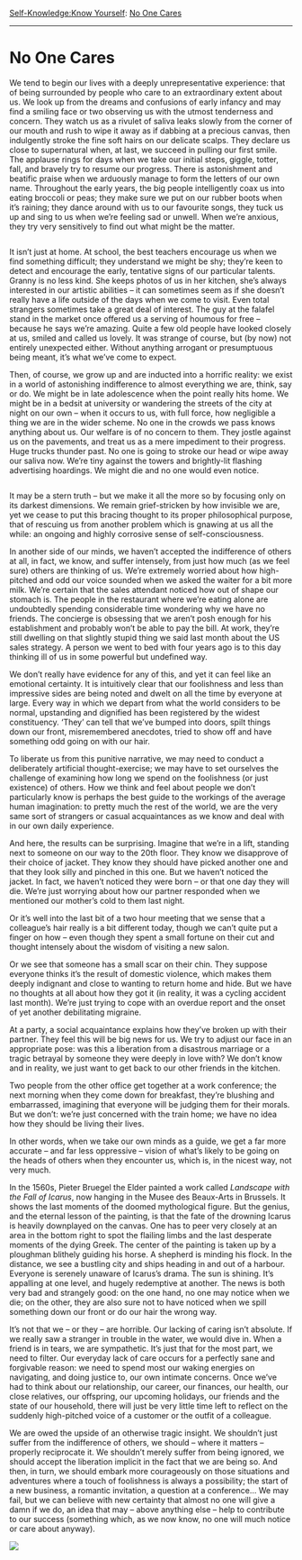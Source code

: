 [Self-Knowledge:](https://www.theschooloflife.com/thebookoflife/category/self-knowledge/)[Know Yourself](https://www.theschooloflife.com/thebookoflife/category/self-knowledge/know-yourself/): [No One Cares](https://www.theschooloflife.com/thebookoflife/no-one-cares/)

* * *

# No One Cares

We tend to begin our lives with a deeply unrepresentative experience: that of being surrounded by people who care to an extraordinary extent about us. We look up from the dreams and confusions of early infancy and may find a smiling face or two observing us with the utmost tenderness and concern. They watch us as a rivulet of saliva leaks slowly from the corner of our mouth and rush to wipe it away as if dabbing at a precious canvas, then indulgently stroke the fine soft hairs on our delicate scalps. They declare us close to supernatural when, at last, we succeed in pulling our first smile. The applause rings for days when we take our initial steps, giggle, totter, fall, and bravely try to resume our progress. There is astonishment and beatific praise when we arduously manage to form the letters of our own name. Throughout the early years, the big people intelligently coax us into eating broccoli or peas; they make sure we put on our rubber boots when it’s raining; they dance around with us to our favourite songs, they tuck us up and sing to us when we’re feeling sad or unwell. When we’re anxious, they try very sensitively to find out what might be the matter.&nbsp;

<figure class="aligncenter"><img src="https://www.theschooloflife.com/thebookoflife/wp-content/uploads/2019/10/hb_22.16.22-1024x824.jpg" alt="" class="wp-image-23721" srcset="https://www.theschooloflife.com/thebookoflife/wp-content/uploads/2019/10/hb_22.16.22-1024x824.jpg 1024w, https://www.theschooloflife.com/thebookoflife/wp-content/uploads/2019/10/hb_22.16.22-300x241.jpg 300w, https://www.theschooloflife.com/thebookoflife/wp-content/uploads/2019/10/hb_22.16.22-768x618.jpg 768w" sizes="(max-width: 1024px) 100vw, 1024px"></figure>

It isn’t just at home. At school, the best teachers encourage us when we find something difficult; they understand we might be shy; they’re keen to detect and encourage the early, tentative signs of our particular talents. Granny is no less kind. She keeps photos of us in her kitchen, she’s always interested in our artistic abilities – it can sometimes seem as if she doesn’t really have a life outside of the days when we come to visit. Even total strangers sometimes take a great deal of interest. The guy at the falafel stand in the market once offered us a serving of houmous for free – because he says we’re amazing. Quite a few old people have looked closely at us, smiled and called us lovely. It was strange of course, but (by now) not entirely unexpected either. Without anything arrogant or presumptuous being meant, it’s what we’ve come to expect.

Then, of course, we grow up and are inducted into a horrific reality: we exist in a world of astonishing indifference to almost everything we are, think, say or do. We might be in late adolescence when the point really hits home. We might be in a bedsit at university or wandering the streets of the city at night on our own – when it occurs to us, with full force, how negligible a thing we are in the wider scheme. No one in the crowds we pass knows anything about us. Our welfare is of no concern to them. They jostle against us on the pavements, and treat us as a mere impediment to their progress. Huge trucks thunder past. No one is going to stroke our head or wipe away our saliva now. We’re tiny against the towers and brightly-lit flashing advertising hoardings. We might die and no one would even notice.

<figure class="wp-block-image"><img src="https://www.theschooloflife.com/thebookoflife/wp-content/uploads/2019/10/tokyo-night-1.jpg" alt="" class="wp-image-23723" srcset="https://www.theschooloflife.com/thebookoflife/wp-content/uploads/2019/10/tokyo-night-1.jpg 800w, https://www.theschooloflife.com/thebookoflife/wp-content/uploads/2019/10/tokyo-night-1-300x169.jpg 300w, https://www.theschooloflife.com/thebookoflife/wp-content/uploads/2019/10/tokyo-night-1-768x432.jpg 768w" sizes="(max-width: 800px) 100vw, 800px"></figure>

It may be a stern truth – but we make it all the more so by focusing only on its darkest dimensions. We remain grief-stricken by how invisible we are, yet we cease to put this bracing thought to its proper philosophical purpose, that of rescuing us from another problem which is gnawing at us all the while: an ongoing and highly corrosive sense of self-consciousness.

In another side of our minds, we haven’t accepted the indifference of others at all, in fact, we know, and suffer intensely, from just how much (as we feel sure) others are thinking of us. We’re extremely worried about how high-pitched and odd our voice sounded when we asked the waiter for a bit more milk. We’re certain that the sales attendant noticed how out of shape our stomach is. The people in the restaurant where we’re eating alone are undoubtedly spending considerable time wondering why we have no friends. The concierge is obsessing that we aren’t posh enough for his establishment and probably won’t be able to pay the bill. At work, they’re still dwelling on that slightly stupid thing we said last month about the US sales strategy. A person we went to bed with four years ago is to this day thinking ill of us in some powerful but undefined way.&nbsp;

We don’t really have evidence for any of this, and yet it can feel like an emotional certainty. It is intuitively clear that our foolishness and less than impressive sides are being noted and dwelt on all the time by everyone at large. Every way in which we depart from what the world considers to be normal, upstanding and dignified has been registered by the widest constituency. ‘They’ can tell that we’ve bumped into doors, spilt things down our front, misremembered anecdotes, tried to show off and have something odd going on with our hair.

To liberate us from this punitive narrative, we may need to conduct a deliberately artificial thought-exercise; we may have to set ourselves the challenge of examining how long we spend on the foolishness (or just existence) of others. How we think and feel about people we don’t particularly know is perhaps the best guide to the workings of the average human imagination: to pretty much the rest of the world, we are the very same sort of strangers or casual acquaintances as we know and deal with in our own daily experience.

And here, the results can be surprising. Imagine that we’re in a lift, standing next to someone on our way to the 20th floor. They know we disapprove of their choice of jacket. They know they should have picked another one and that they look silly and pinched in this one. But we haven’t noticed the jacket. In fact, we haven’t noticed they were born – or that one day they will die. We’re just worrying about how our partner responded when we mentioned our mother’s cold to them last night.

Or it’s well into the last bit of a two hour meeting that we sense that a colleague’s hair really is a bit different today, though we can’t quite put a finger on how – even though they spent a small fortune on their cut and thought intensely about the wisdom of visiting a new salon.

Or we see that someone has a small scar on their chin. They suppose everyone thinks it’s the result of domestic violence, which makes them deeply indignant and close to wanting to return home and hide. But we have no thoughts at all about how they got it (in reality, it was a cycling accident last month). We’re just trying to cope with an overdue report and the onset of yet another debilitating migraine.

At a party, a social acquaintance explains how they’ve broken up with their partner. They feel this will be big news for us. We try to adjust our face in an appropriate pose: was this a liberation from a disastrous marriage or a tragic betrayal by someone they were deeply in love with? We don’t know and in reality, we just want to get back to our other friends in the kitchen.

Two people from the other office get together at a work conference; the next morning when they come down for breakfast, they’re blushing and embarrassed, imagining that everyone will be judging them for their morals. But we don’t: we’re just concerned with the train home; we have no idea how they should be living their lives.&nbsp;

In other words, when we take our own minds as a guide, we get a far more accurate – and far less oppressive – vision of what’s likely to be going on the heads of others when they encounter us, which is, in the nicest way, not very much.

In the 1560s, Pieter Bruegel the Elder painted a work called _Landscape with the Fall of Icarus_, now hanging in the Musee des Beaux-Arts in Brussels. It shows the last moments of the doomed mythological figure. But the genius, and the eternal lesson of the painting, is that the fate of the drowning Icarus is heavily downplayed on the canvas. One has to peer very closely at an area in the bottom right to spot the flailing limbs and the last desperate moments of the dying Greek. The center of the painting is taken up by a ploughman blithely guiding his horse. A shepherd is minding his flock. In the distance, we see a bustling city and ships heading in and out of a harbour. Everyone is serenely unaware of Icarus’s drama. The sun is shining. It’s appalling at one level, and hugely redemptive at another. The news is both very bad and strangely good: on the one hand, no one may notice when we die; on the other, they are also sure not to have noticed when we spill something down our front or do our hair the wrong way.

It’s not that we – or they – are horrible. Our lacking of caring isn’t absolute. If we really saw a stranger in trouble in the water, we would dive in. When a friend is in tears, we are sympathetic. It’s just that for the most part, we need to filter. Our everyday lack of care occurs for a perfectly sane and forgivable reason: we need to spend most our waking energies on navigating, and doing justice to, our own intimate concerns. Once we’ve had to think about our relationship, our career, our finances, our health, our close relatives, our offspring, our upcoming holidays, our friends and the state of our household, there will just be very little time left to reflect on the suddenly high-pitched voice of a customer or the outfit of a colleague.&nbsp;

We are owed the upside of an otherwise tragic insight. We shouldn’t just suffer from the indifference of others, we should – where it matters – properly reciprocate it. We shouldn’t merely suffer from being ignored, we should accept the liberation implicit in the fact that we are being so. And then, in turn, we should embark more courageously on those situations and adventures where a touch of foolishness is always a possibility; the start of a new business, a romantic invitation, a question at a conference… We may fail, but we can believe with new certainty that almost no one will give a damn if we do, an idea that may – above anything else – help to contribute to our success (something which, as we now know, no one will much notice or care about anyway).

[![](https://img.youtube.com/vi/8gtSNjnjPOk/0.jpg)](https://www.youtube.com/embed/8gtSNjnjPOk '')
